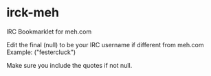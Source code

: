 # irck-meh
IRC Bookmarklet for meh.com

Edit the final (null) to be your IRC username if different from meh.com
Example:
("festercluck")

Make sure you include the quotes if not null.
